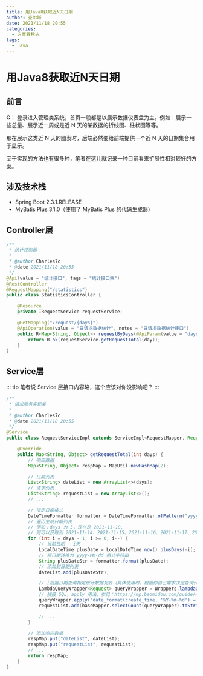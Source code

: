```yaml
---
title: 用Java8获取近N天日期
author: 查尔斯
date: 2021/11/18 20:55
categories:
  - 方案春秋志
tags:
  - Java
---
```


# 用Java8获取近N天日期

## 前言

**C：** 登录进入管理类系统，首页一般都是以展示数据仪表盘为主。例如：展示一些总量、展示近一周或是近 N 天的某数据的折线图、柱状图等等。

那在展示这类近 N 天的图表时，后端必然要给前端提供一个近 N 天的日期集合用于显示。

至于实现的方法也有很多种，笔者在这儿就记录一种目前看来扩展性相对较好的方案。

## 涉及技术栈

- Spring Boot 2.3.1.RELEASE
- MyBatis Plus 3.1.0（使用了 MyBatis Plus 的代码生成器）

## Controller层

```java
/**
 * 统计控制器
 *
 * @author Charles7c
 * @date 2021/11/18 20:55
 */
@Api(value = "统计接口", tags = "统计接口集")
@RestController
@RequestMapping("/statistics")
public class StatisticsController {

    @Resource
    private IRequestService requestService;

    @GetMapping("/request/{days}")
    @ApiOperation(value = "日请求数据统计", notes = "日请求数据统计接口")
    public R<Map<String, Object>> requestByDays(@ApiParam(value = "days", required = true) @PathVariable("days") Integer days) {
        return R.ok(requestService.getRequestTotal(day));
    }
}
```

## Service层

::: tip 笔者说
Service 层接口内容略，这个应该对你没影响吧？
:::

```java {28,30,35,37}
/**
 * 请求服务实现类
 *
 * @author Charles7c
 * @date 2021/11/18 20:55
 */
@Service
public class RequestServiceImpl extends ServiceImpl<RequestMapper, Request> implements IRequestService {

    @Override
    public Map<String, Object> getRequestTotal(int days) {
        // 响应数据
        Map<String, Object> respMap = MapUtil.newHashMap(2);

        // 日期列表
    	List<String> dateList = new ArrayList<>(days);
		// 请求列表
        List<String> requestList = new ArrayList<>();
        // ...

        // 指定日期格式
    	DateTimeFormatter formatter = DateTimeFormatter.ofPattern("yyyy-MM-dd");
        // 遍历生成日期列表
        // 例如：days 为 5，现在是 2021-11-18,
        // 则可以获取到 2021-11-14、2021-11-15、2021-11-16、2021-11-17、2021-11-18
    	for (int i = days - 1; i >= 0; i--) {
            // 当前日期 - i天
    		LocalDateTime plusDate = LocalDateTime.now().plusDays(-i);
            // 将日期转换为 yyyy-MM-dd 格式字符串
        	String plusDateStr = formatter.format(plusDate);
            // 添加到日期列表
        	dateList.add(plusDateStr);

            // [根据日期查询指定统计数据列表（具体使用时，根据你自己需求决定查询什么表，什么字段...，此处仅为样例）]
			LambdaQueryWrapper<Request> queryWrapper = Wrappers.lambdaQuery();
            // 拼接 SQL，apply 用法，参见：https://mp.baomidou.com/guide/wrapper.html#apply
			queryWrapper.apply("date_format(create_time, '%Y-%m-%d') = {0}", plusDateStr);
			requestList.add(baseMapper.selectCount(queryWrapper).toString());

            // ...
    	}

        // 添加响应数据
        respMap.put("dateList", dateList);
        respMap.put("requestList", requestList);
        // ...
        return respMap;
    }
}
```
